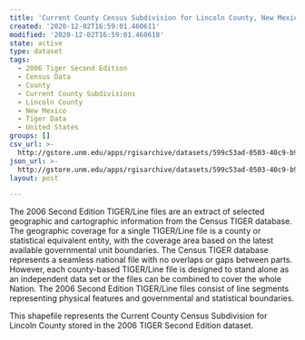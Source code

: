 ```yaml
---
title: 'Current County Census Subdivision for Lincoln County, New Mexico, 2006se TIGER'
created: '2020-12-02T16:59:01.460611'
modified: '2020-12-02T16:59:01.460618'
state: active
type: dataset
tags:
  - 2006 Tiger Second Edition
  - Census Data
  - County
  - Current County Subdivisions
  - Lincoln County
  - New Mexico
  - Tiger Data
  - United States
groups: []
csv_url: >-
  http://gstore.unm.edu/apps/rgisarchive/datasets/599c53ad-0503-40c9-b9fe-d532cb121dba/tgr2006se_linc_cousubcu.derived.csv
json_url: >-
  http://gstore.unm.edu/apps/rgisarchive/datasets/599c53ad-0503-40c9-b9fe-d532cb121dba/tgr2006se_linc_cousubcu.derived.json
layout: post

---
```

The 2006 Second Edition TIGER/Line files are an extract of selected geographic and cartographic information from the Census TIGER database.  The geographic coverage for a single TIGER/Line file is a county or statistical equivalent entity, with the coverage area based on the latest available governmental unit boundaries. The Census TIGER database represents a seamless national file with no overlaps or gaps between parts.  However, each county-based TIGER/Line file is designed to stand alone as an independent data set or the files can be combined to cover the whole Nation.  The 2006 Second Edition  TIGER/Line files consist of line segments representing physical features and governmental and statistical boundaries.  

This shapefile represents the Current County Census Subdivision for Lincoln County stored in the 2006 TIGER Second Edition dataset.
